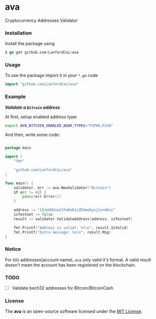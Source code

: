 # ava

Cryptocurrency Addresses Validator

### Installation

Install the package using
```go
$ go get github.com/LanfordCai/ava
```

### Usage

To use the package import it in your `*.go` code
```go
import "github.com/LanfordCai/ava"
```

### Example

***Validate a `Bitcoin` address***

At first, setup enabled address type:

```sh
export AVA_BITCOIN_ENABLED_ADDR_TYPES="P2PKH,P2SH"
```

And then, write some code:

```go

package main

import (
	"fmt"

	"github.com/LanfordCai/ava"
)

func main() {
	validator, err := ava.NewValidator("Bitcoin")
	if err != nil {
		panic(err.Error())
	}

	address := "19JeUHUvw23fwKeK1zZD4moKyxj1xn4Kxi"
	isTestnet := false
	result := validator.ValidateAddress(address, isTestnet)

	fmt.Printf("Address is valid?: %t\n", result.IsValid)
	fmt.Printf("Extra message: %s\n", result.Msg)
}

```

### Notice

For `EOS` addresses(account name), `ava` only valid it's format. A valid result doesn't mean the account has been registered on the blockchain.

### TODO

- [ ] Validate bech32 addresses for Bitcoin/BitcoinCash

### **License**
The **ava** is an open-source software licensed under the [MIT License](LICENSE).
